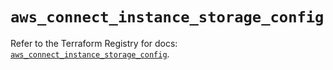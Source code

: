 # `aws_connect_instance_storage_config`

Refer to the Terraform Registry for docs: [`aws_connect_instance_storage_config`](https://registry.terraform.io/providers/hashicorp/aws/6.6.0/docs/resources/connect_instance_storage_config).
